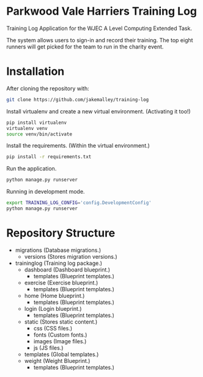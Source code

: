 Parkwood Vale Harriers Training Log
===================================

Training Log Application for the WJEC A Level Computing Extended Task.

The system allows users to sign-in and record their training. The top eight runners will get picked for the team to run in the charity event.

# Installation

After cloning the repository with: 
```bash
git clone https://github.com/jakemalley/training-log
```

Install virtualenv and create a new virtual environment. (Activating it too!)
```bash
pip install virtualenv 
virtualenv venv
source venv/bin/activate
```

Install the requirements. (Within the virtual environment.)
```bash
pip install -r requirements.txt
```

Run the application.
```bash
python manage.py runserver
```

Running in development mode.
```bash
export TRAINING_LOG_CONFIG='config.DevelopmentConfig'
python manage.py runserver
```


# Repository Structure

- migrations                 (Database migrations.)
   - versions                (Stores migration versions.)
- traininglog                (Training log package.)
   - dashboard               (Dashboard blueprint.)
      - templates            (Blueprint templates.)
   - exercise                (Exercise blueprint.)
      - templates            (Blueprint templates.)
   - home                    (Home blueprint.)
      - templates            (Blueprint templates.)
   - login                   (Login blueprint.)
      - templates            (Blueprint templates.)
   - static                  (Stores static content.)
      - css                  (CSS files.)
      - fonts                (Custom fonts.)
      - images               (Image files.)
      - js                   (JS files.)
   - templates               (Global templates.)
   - weight                  (Weight Blueprint.)
      - templates            (Blueprint templates.)